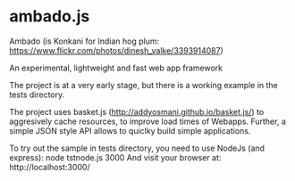 # ambado.js
Ambado (is Konkani for Indian hog plum: https://www.flickr.com/photos/dinesh_valke/3393914087)

An experimental, lightweight and fast web app framework

The project is at a very early stage, but there is a working example in the tests directory.

The project uses basket.js (http://addyosmani.github.io/basket.js/) to aggresively cache resources, to improve load times of Webapps. 
Further, a simple JSON style API allows to quiclky build simple applications.

To try out the sample in tests directory, you need to use NodeJs (and express):
   node tstnode.js 3000
And visit your browser at: http://localhost:3000/

